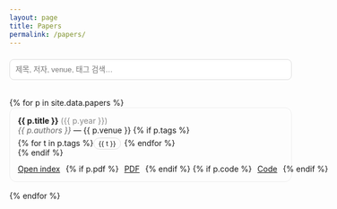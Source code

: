 ```yaml
---
layout: page
title: Papers
permalink: /papers/
---
```


<input id="paperSearch" type="search" placeholder="제목, 저자, venue, 태그 검색…" style="width:100%; padding:10px; margin:8px 0 18px 0; border:1px solid #ddd; border-radius:8px;">

<ul id="paperList" style="list-style:none; padding-left:0;">
{% for p in site.data.papers %}
  <li class="paper-item" data-search="{{ p.title | downcase }} {{ p.authors | downcase }} {{ p.venue | downcase }} {{ p.year }} {% if p.tags %}{{ p.tags | join: ' ' | downcase }}{% endif %}"
      style="margin:0 0 16px 0; padding:14px; border:1px solid #eee; border-radius:12px;">
    <div style="display:flex; justify-content:space-between; gap:12px; align-items:baseline; flex-wrap:wrap;">
      <div>
        <strong>{{ p.title }}</strong>
        <span style="color:#888;"> ({{ p.year }})</span><br>
        <em style="color:#666;">{{ p.authors }}</em> — {{ p.venue }}
        {% if p.tags %}
          <div style="margin-top:6px;">
            {% for t in p.tags %}<span style="font-size:12px; padding:2px 8px; border:1px solid #ddd; border-radius:999px; margin-right:6px;">{{ t }}</span>{% endfor %}
          </div>
        {% endif %}
      </div>
      <div style="display:flex; gap:10px; white-space:nowrap;">
        <a class="btn" href="{{ p.link | default: '/web/index.html' | relative_url }}">Open index</a>
        {% if p.pdf %}<a class="btn" href="{{ p.pdf }}" target="_blank">PDF</a>{% endif %}
        {% if p.code %}<a class="btn" href="{{ p.code }}" target="_blank">Code</a>{% endif %}
      </div>
    </div>
  </li>
{% endfor %}
</ul>

<script>
(function(){
  const input = document.getElementById('paperSearch');
  const items = Array.from(document.querySelectorAll('.paper-item'));
  function norm(s){ return (s||'').toLowerCase().normalize('NFKD'); }
  input.addEventListener('input', function(){
    const q = norm(this.value.trim());
    items.forEach(li => {
      const hay = norm(li.getAttribute('data-search'));
      li.style.display = hay.includes(q) ? '' : 'none';
    });
  });
})();
</script>
